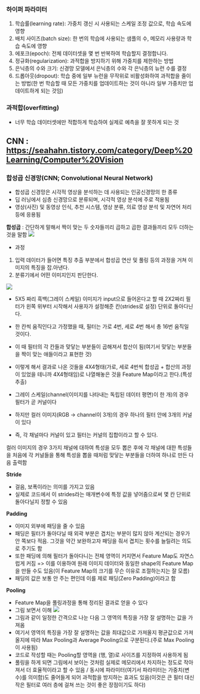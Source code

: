 ### 하이퍼 파라미터
1. 학습률(learning rate): 가중치 갱신 시 사용되는 스케일 조정 값으로, 학습 속도에 영향
2. 배치 사이즈(batch size): 한 번의 학습에 사용되는 샘플의 수, 메모리 사용량과 학습 속도에 영향
3. 에포크(epoch): 전체 데이터셋을 몇 번 반복하여 학습할지 결정합니다.
4. 정규화(regularization): 과적합을 방지하기 위해 가중치를 제한하는 방법
5. 은닉층의 수와 크기: 신경망 모델에서 은닉층의 수와 각 은닉층의 뉴런 수를 결정
6. 드롭아웃(dropout): 학습 중에 일부 뉴런을 무작위로 비활성화하여 과적합을 줄이는 방법(한 번 학습할 때 모든 가중치를 업데이트하는 것이 아니라 일부 가중치만 업데이트하게 되는 것임)

### 과적합(overfitting)
- 너무 학습 데이터셋에만 적합하게 학습하여 실제로 예측을 잘 못하게 되는 것

## CNN : https://seahahn.tistory.com/category/Deep%20Learning/Computer%20Vision

### 합성곱 신경망(CNN; Convolutional Neural Network)
- 합성곱 신경망은 시각적 영상을 분석하는 데 사용되는 인공신경망의 한 종류
- 딥 러닝에서 심층 신경망으로 분류되며, 시각적 영상 분석에 주로 적용됨
- 영상(사진) 및 동영상 인식, 추천 시스템, 영상 분류, 의료 영상 분석 및 자연어 처리 등에 응용됨

**합성곱** : 간단하게 말해서 짝이 맞는 두 숫자들끼리 곱하고 곱한 결과들끼리 모두 더하는 것을 말함
![](Pasted%20image%2020230718154857.png)
- 과정
1. 입력 데이터가 들어면 특징 추출 부분에서 합성곱 연산 및 풀링 등의 과정을 거쳐 이미지의 특징을 잡.아낸다.
2. 분류기에서 어떤 이미지인지 판단한다.

![](Pasted%20image%2020230718155132.png)
- 5X5 짜리 흑백(그레이 스케일) 이미지가 input으로 들어온다고 할 때 2X2짜리 필터가 왼쪽 위부터 시작해서 사용자가 설정해준 칸(strides로 설정) 단위로 돌아다닌다.
- 한 칸씩 움직인다고 가정했을 때, 필터는 가로 4번, 세로 4번 해서 총 16번 움직일 것이다.
- 이 때 필터의 각 칸들과 맞닿는 부분들이 곱해져서 합산이 됨(여기서 맞닿는 부분들을 짝이 맞는 애들이라고 표현한 것) 
- 이렇게 해서 결과로 나온 것들을 4X4형태(가로, 세로 4번씩 합성곱 + 합산의 과정이 있었을 테니까 4X4형태임)로 나열해놓은 것을 Feature Map이라고 한다.(특성 추출)

- 그레이 스케일(channel(이미지를 나타내는 독립된 데이터 평면)이 한 개)의 경우 필터가 곧 커널이다
- 하지만 컬러 이미지(RGB -> channel이 3개)의 경우 하나의 필터 안에 3개의 커널이 있다
- 즉, 각 채널마다 커널이 있고 필터는 커널의 집합이라고 할 수 있다.

컬러 이미지의 경우 3가지 채널에 대하여 특성을 모두 뽑은 후에 각 채널에 대한 특성들을 처음에 각 커널들을 통해 특성을 뽑을 때처럼 맞닿는 부분들을 더하여 하나로 만든 다음 출력함

**Stride**
- 걸음, 보폭이라는 의미를 가지고 있음
- 실제로 코드에서 이 strides라는 매개변수에 특정 값을 넣어줌으로써 몇 칸 단위로 돌아다닐지 정할 수 있음

**Padding**
- 이미지 외부에 패딩을 줄 수 있음
- 패딩은 필터가 돌아다닐 때 외곽 부분은 겹치는 부분이 많지 않아 계산되는 경우가 안 쪽보다 적음. 그것을 약간 보완하고자 패딩을 줘서 겹치는 횟수를 늘릴려는 의도로 주기도 함
- 또한 패딩에 의해 필터가 돌아다니는 전체 영역이 커지면서 Feature Map도 자연스럽게 커짐 => 이를 이용하여 원래 이미지 데이터와 동일한 shape의 Feature Map을 만들 수도 있음(이 Feature Map의 크기를 무슨 이유로 조절하는지는 잘 모름)
- 패딩의 값은 보통 안 주는 편인데 이를 제로 패딩(Zero Padding)이라고 함


**Pooling**
- Feature Map을 풀링과정을 통해 정리된 결과로 얻을 수 있다
- 그림 보면서 이해
![](Pasted%20image%2020230718213019.png)
- 그림과 같이 일정한 간격으로 나눈 다음 그 영역의 특징을 가장 잘 설명하는 값을 가져옴
- 여기서 영역의 특징을 가장 잘 설명하는 값을 최대값으로 가져올지 평균값으로 가져올지에 따라 Max Pooling과 Average Pooling으로 구분된다.(주로 Max Pooling이 사용됨)
- 코드로 작성할 때는 Pooling할 영역을 (행, 열)로 사이즈를 지정하여 사용하게 됨
- 풀링을 하게 되면 그림에서 보이는 것처럼 실제로 메모리에서 차지하는 정도로 작아져서 더 효율적이라고 할 수 있음 / 동시에 파라미터(여기서 파라미터는 가중치(변수)를 의미함)도 줄어들게 되어 과적합을 방지하는 효과도 있음(이것은 큰 필터 대신 작은 필터로 여러 층에 걸쳐 쓰는 것이 좋은 장점이기도 하다)






